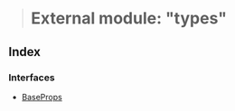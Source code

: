 > # External module: "types"

## Index

### Interfaces

* [BaseProps](../interfaces/_types_.baseprops.md)